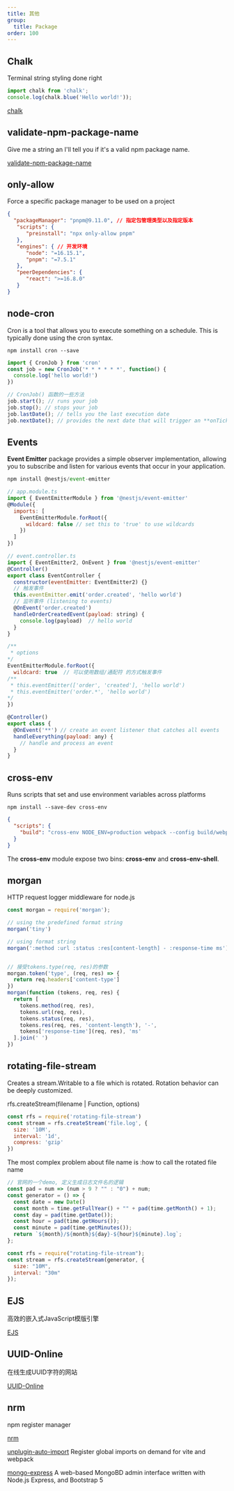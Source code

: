 ```yaml
---
title: 其他
group:
  title: Package
order: 100
---
```


## Chalk

  Terminal string styling done right

```js
import chalk from 'chalk';
console.log(chalk.blue('Hello world!'));
```

[chalk](https://github.com/chalk/chalk)

## validate-npm-package-name

   Give me a string an I'll tell you if it's a valid npm package name.

[validate-npm-package-name](https://www.npmmirror.com/package/validate-npm-package-name)

## only-allow

   Force a specific package manager to be used on a project

```json
{
  "packageManager": "pnpm@9.11.0", // 指定包管理类型以及指定版本
   "scripts": {
      "preinstall": "npx only-allow pnpm"
   },
   "engines": { // 开发环境
      "node": "=16.15.1",
      "pnpm": "=7.5.1"
   },
   "peerDependencies": {
      "react": ">=16.8.0"
   }
}
```

## node-cron

Cron is a tool that allows you to execute something on a schedule. This is typically done using the cron syntax.

```shell
npm install cron --save
```

```js
import { CronJob } from 'cron'
const job = new CronJob('* * * * * *', function() {
  console.log('hello world!')
})
```

```js
// CronJob() 函数的一些方法
job.start(); // runs your job
job.stop(); // stops your job
job.lastDate(); // tells you the last execution date
job.nextDate(); // provides the next date that will trigger an **onTick**
```

## Events

**Event Emitter** package provides a simple observer implementation, allowing you to subscribe and listen for various events that occur in your application.

```js
npm install @nestjs/event-emitter

// app.module.ts
import { EventEmitterModule } from '@nestjs/event-emitter'
@Module({
  imports: [
    EventEmitterModule.forRoot({
      wildcard: false // set this to 'true' to use wildcards
    })
  ]
})

// event.controller.ts
import { EventEmitter2, OnEvent } from '@nestjs/event-emitter'
@Controller()
export class EventController {
  constructor(eventEmitter: EventEmitter2) {}
  // 触发事件
  this.eventEmitter.emit('order.created', 'hello world')
  // 监听事件 (listening to events)
  @OnEvent('order.created')
  handleOrderCreatedEvent(payload: string) {
    console.log(payload)  // hello world
  }
}

/**
 * options
*/
EventEmitterModule.forRoot({
  wildcard: true  // 可以使用数组/通配符 的方式触发事件
/**
 * this.eventEmitter(['order', 'created'], 'hello world')
 * this.eventEmitter('order.*', 'hello world')
*/
})
```

```js
@Controller()
export class {
  @OnEvent('**') // create an event listener that catches all events
  handleEverything(payload: any) {
    // handle and process an event
  }
}
```

## cross-env

  Runs scripts that set and use environment variables across platforms

```shell
npm install --save-dev cross-env
```

```json
{
  "scripts": {
    "build": "cross-env NODE_ENV=production webpack --config build/webpack.config.js"
  }
}
```

  The **cross-env** module expose two bins: **cross-env** and **cross-env-shell**.

## morgan

  HTTP request logger middleware for node.js

```js
const morgan = require('morgan');

// using the predefined format string
morgan('tiny')

// using format string
morgan(':method :url :status :res[content-length] - :response-time ms');


// 接受tokens.type(req, res)的参数
morgan.token('type', (req, res) => {
  return req.headers['content-type']
})
morgan(function (tokens, req, res) {
  return [
    tokens.method(req, res),
    tokens.url(req, res),
    tokens.status(req, res),
    tokens.res(req, res, 'content-length'), '-',
    tokens['response-time'](req, res), 'ms'
  ].join(' ')
})
```

## rotating-file-stream

  Creates a stream.Writable to a file which is rotated. Rotation behavior can be deeply customized.

  rfs.createStream(filename | Function, options)

```js
const rfs = require('rotating-file-stream')
const stream = rfs.createStream('file.log', {
  size: '10M',
  interval: '1d',
  compress: 'gzip'
})
```

  The most complex problem about file name is :how to call the rotated file name

```js
// 官网的一个demo, 定义生成日志文件名的逻辑
const pad = num => (num > 9 ? "" : "0") + num;
const generator = () => {
  const date = new Date()
  const month = time.getFullYear() + "" + pad(time.getMonth() + 1);
  const day = pad(time.getDate());
  const hour = pad(time.getHours());
  const minute = pad(time.getMinutes());
  return `${month}/${month}${day}-${hour}${minute}.log`;
};

const rfs = require("rotating-file-stream");
const stream = rfs.createStream(generator, {
  size: "10M",
  interval: "30m"
});
```

## EJS

  高效的嵌入式JavaScript模版引擎

[EJS](https://ejs.bootcss.com/#features)

## UUID-Online

  在线生成UUID字符的网站

[UUID-Online](https://www.uuid.online/)

## nrm

  npm register manager

[nrm](https://www.npmmirror.com/package/nrm)

[unplugin-auto-import](https://www.npmmirror.com/package/unplugin-auto-import) Register global imports on demand for vite and webpack

[mongo-express](https://github.com/mongo-express/mongo-express) A web-based MongoBD admin interface written with Node.js Express, and Bootstrap 5
